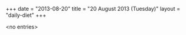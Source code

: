 +++
date = "2013-08-20"
title = "20 August 2013 (Tuesday)"
layout = "daily-diet"
+++


\<no entries\>

